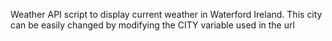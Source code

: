 Weather API script to display current weather in Waterford Ireland. This city can be easily changed by modifying the CITY variable used in the url
